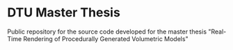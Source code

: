 DTU Master Thesis
=============

Public repository for the source code developed for the master thesis "Real-Time Rendering of Procedurally Generated Volumetric Models"
